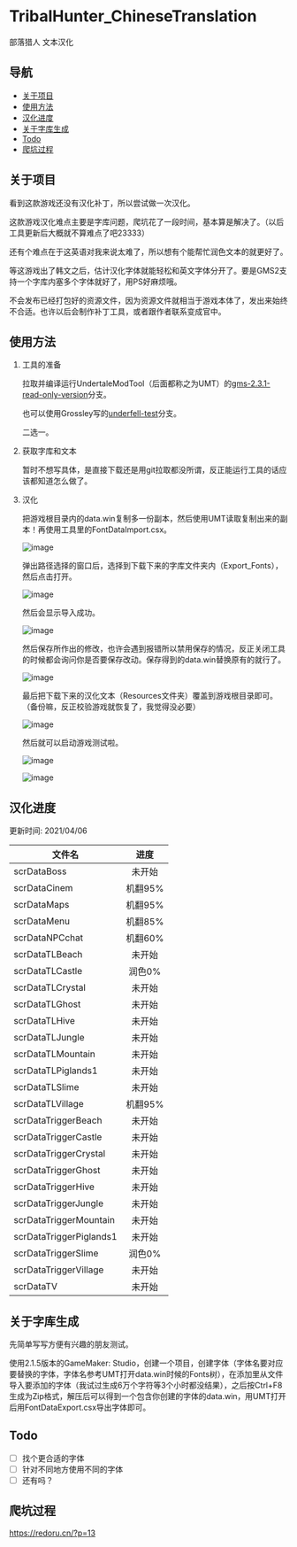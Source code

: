 # TribalHunter_ChineseTranslation
部落猎人 文本汉化

## 导航
- [关于项目](#关于项目)
- [使用方法](#使用方法)
- [汉化进度](#汉化进度)
- [关于字库生成](#关于字库生成)
- [Todo](#todo)
- [爬坑过程](#爬坑过程)

## 关于项目
看到这款游戏还没有汉化补丁，所以尝试做一次汉化。

这款游戏汉化难点主要是字库问题，爬坑花了一段时间，基本算是解决了。（以后工具更新后大概就不算难点了吧23333）

还有个难点在于这英语对我来说太难了，所以想有个能帮忙润色文本的就更好了。

等这游戏出了韩文之后，估计汉化字体就能轻松和英文字体分开了。要是GMS2支持一个字库内塞多个字体就好了，用PS好麻烦哦。

不会发布已经打包好的资源文件，因为资源文件就相当于游戏本体了，发出来始终不合适。也许以后会制作补丁工具，或者跟作者联系变成官中。

## 使用方法
1. 工具的准备

   拉取并编译运行UndertaleModTool（后面都称之为UMT）的[gms-2.3.1-read-only-version](https://github.com/krzys-h/UndertaleModTool/tree/gms-2.3.1-read-only-version)分支。
   
   也可以使用Grossley写的[underfell-test](https://github.com/Grossley/UndertaleModTool/tree/underfell-test)分支。
   
   二选一。
   
2. 获取字库和文本

   暂时不想写具体，是直接下载还是用git拉取都没所谓，反正能运行工具的话应该都知道怎么做了。
   
3. 汉化

   把游戏根目录内的data.win复制多一份副本，然后使用UMT读取复制出来的副本！再使用工具里的FontDataImport.csx。
   
   ![image](https://user-images.githubusercontent.com/12333564/113618690-9c7ca600-968a-11eb-94bd-32b39aff0c43.png)
   
   弹出路径选择的窗口后，选择到下载下来的字库文件夹内（Export_Fonts），然后点击打开。
   
   ![image](https://user-images.githubusercontent.com/12333564/113618648-8ff84d80-968a-11eb-96b4-76aa44105b08.png)
   
   然后会显示导入成功。
   
   ![image](https://user-images.githubusercontent.com/12333564/113618714-a4d4e100-968a-11eb-82af-4bbd5f59803f.png)
   
   然后保存所作出的修改，也许会遇到报错所以禁用保存的情况，反正关闭工具的时候都会询问你是否要保存改动。保存得到的data.win替换原有的就行了。
   
   ![image](https://user-images.githubusercontent.com/12333564/113618765-b4ecc080-968a-11eb-888a-18fdbc657f3e.png)
   
   最后把下载下来的汉化文本（Resources文件夹）覆盖到游戏根目录即可。（备份嘛，反正校验游戏就恢复了，我觉得没必要）
   
   ![image](https://user-images.githubusercontent.com/12333564/113618852-cc2bae00-968a-11eb-9fc5-fddb1855ace3.png)
   
   然后就可以启动游戏测试啦。
   
   ![image](https://user-images.githubusercontent.com/12333564/113619059-144ad080-968b-11eb-833f-b4de01d8bfeb.png)

   ![image](https://user-images.githubusercontent.com/12333564/113619217-4c521380-968b-11eb-87b8-9e5abf009519.png)
   
## 汉化进度
更新时间: 2021/04/06

文件名 | 进度
------|:------:
scrDataBoss | 未开始
scrDataCinem | 机翻95%
scrDataMaps | 机翻95%
scrDataMenu | 机翻85%
scrDataNPCchat | 机翻60%
scrDataTLBeach | 未开始
scrDataTLCastle | 润色0%
scrDataTLCrystal | 未开始
scrDataTLGhost | 未开始
scrDataTLHive | 未开始
scrDataTLJungle | 未开始
scrDataTLMountain | 未开始
scrDataTLPiglands1 | 未开始
scrDataTLSlime | 未开始
scrDataTLVillage | 机翻95%
scrDataTriggerBeach | 未开始
scrDataTriggerCastle | 未开始
scrDataTriggerCrystal | 未开始
scrDataTriggerGhost | 未开始
scrDataTriggerHive | 未开始
scrDataTriggerJungle | 未开始
scrDataTriggerMountain | 未开始
scrDataTriggerPiglands1 | 未开始
scrDataTriggerSlime | 润色0%
scrDataTriggerVillage | 未开始
scrDataTV | 未开始

## 关于字库生成
先简单写写方便有兴趣的朋友测试。

使用2.1.5版本的GameMaker: Studio，创建一个项目，创建字体（字体名要对应要替换的字体，字体名参考UMT打开data.win时候的Fonts树），在添加里从文件导入要添加的字体（我试过生成6万个字符等3个小时都没结果），之后按Ctrl+F8生成为Zip格式，解压后可以得到一个包含你创建的字体的data.win，用UMT打开后用FontDataExport.csx导出字体即可。

## Todo
- [ ] 找个更合适的字体
- [ ] 针对不同地方使用不同的字体
- [ ] 还有吗？

## 爬坑过程
https://redoru.cn/?p=13
